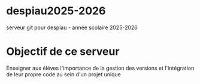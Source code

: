 # despiau2025-2026
serveur git pour despiau - année scolaire 2025-2026

# Objectif de ce serveur
Enseigner aux élèves l'importance de la gestion des versions et l'intégration de leur propre code au sein d'un projet unique
